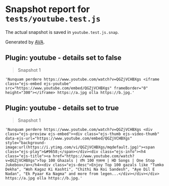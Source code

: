 # Snapshot report for `tests/youtube.test.js`

The actual snapshot is saved in `youtube.test.js.snap`.

Generated by [AVA](https://ava.li).

## Plugin: youtube - details set to false

> Snapshot 1

    'Nunquam perdere https://www.youtube.com/watch?v=QGZjVCHBXgs <iframe class="ejs-embed ejs-youtube" src="https://www.youtube.com/embed/QGZjVCHBXgs" frameBorder="0" height="300"></iframe> https://a.jpg olla https://b.jpg.'

## Plugin: youtube - details set to true

> Snapshot 1

    'Nunquam perdere https://www.youtube.com/watch?v=QGZjVCHBXgs <div class="ejs-preview ejs-embed"><div class="ejs-thumb ejs-video-thumb" data-ejs-url="https://www.youtube.com/embed/QGZjVCHBXgs" style="background-image:url(https://i.ytimg.com/vi/QGZjVCHBXgs/mqdefault.jpg)"><span class="ejs-play">&#9658;</span></div><div class="ejs-info"><h4 class="ejs-title"><a href="https://www.youtube.com/watch?v=QGZjVCHBXgs">Top 100 Ghazals | टॉप 100 ग़ज़ल्स | HD Songs | One Stop Jukebox</a></h4><div class="ejs-desc">Enjoy Top 100 gazals like "Tumko Dekha", "Woh Kagaz Ki Kashti", "Chithi Na Koi Sandesh", "Aye Dil E Nadan", "Ek Pyaar Ka Nagma" and more from legen...</div></div></div> https://a.jpg olla https://b.jpg.'
